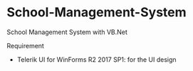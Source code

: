 # School-Management-System
School Management System with VB.Net

Requirement
* Telerik UI for WinForms R2 2017 SP1: for the UI design
